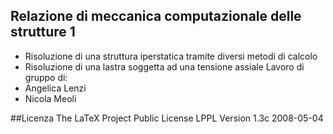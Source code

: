 ## Relazione di meccanica computazionale delle strutture 1

- Risoluzione di una struttura iperstatica tramite diversi metodi di calcolo 
- Risoluzione di una lastra soggetta ad una tensione assiale
Lavoro di gruppo di:
 - Angelica Lenzi
 - Nicola Meoli

##Licenza
The LaTeX Project Public License
LPPL Version 1.3c  2008-05-04
